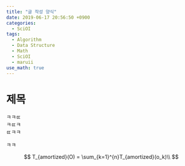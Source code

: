 ```yaml
---
title: "글 작성 양식"
date: 2019-06-17 20:56:50 +0900
categories:
  - SciOI
tags:
  - Algorithm
  - Data Structure
  - Math
  - SciOI
  - maruii
use_math: true
---
```


# 제목

ㅋㅋㄸ  
ㅋㄸㅋ  
ㄸㅋㅋ  

ㅋㅋ 

$$
T_{amortized}(O) = \sum_{k=1}^{n}T_{amortized}(o_k)\\
$$
